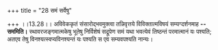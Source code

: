 +++
title = "28 समं सर्वेषु"

+++
।।13.28।। अविवेककृतं संसारोद्भवमुक्त्वा तन्निवृत्तये विविक्तात्मविषयं
सम्यग्दर्शनमाह **-- सममिति।** स्थावरजङ्गमात्मकेषु भूतेषु निर्विशेषं
सद्रूपेण समं यथा भवत्येवं तिष्ठन्तं परमात्मानं यः पश्यति; अतएव तेषु
विनश्यत्स्वप्यविनश्यन्तं यः पश्यति स एव सम्यवपश्यति नान्यः।
